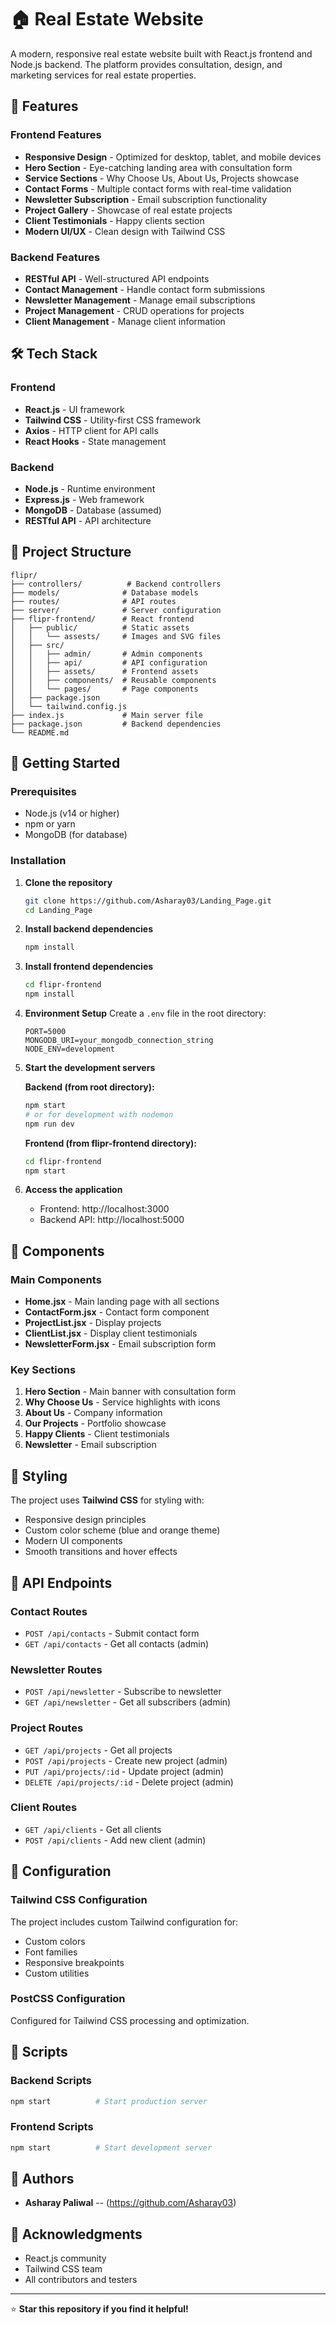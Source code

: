 # 🏠 Real Estate Website

A modern, responsive real estate website built with React.js frontend and Node.js backend. The platform provides consultation, design, and marketing services for real estate properties.

## 🌟 Features

### Frontend Features
- **Responsive Design** - Optimized for desktop, tablet, and mobile devices
- **Hero Section** - Eye-catching landing area with consultation form
- **Service Sections** - Why Choose Us, About Us, Projects showcase
- **Contact Forms** - Multiple contact forms with real-time validation
- **Newsletter Subscription** - Email subscription functionality
- **Project Gallery** - Showcase of real estate projects
- **Client Testimonials** - Happy clients section
- **Modern UI/UX** - Clean design with Tailwind CSS

### Backend Features
- **RESTful API** - Well-structured API endpoints
- **Contact Management** - Handle contact form submissions
- **Newsletter Management** - Manage email subscriptions
- **Project Management** - CRUD operations for projects
- **Client Management** - Manage client information

## 🛠️ Tech Stack

### Frontend
- **React.js** - UI framework
- **Tailwind CSS** - Utility-first CSS framework
- **Axios** - HTTP client for API calls
- **React Hooks** - State management

### Backend
- **Node.js** - Runtime environment
- **Express.js** - Web framework
- **MongoDB** - Database (assumed)
- **RESTful API** - API architecture

## 📁 Project Structure

```
flipr/
├── controllers/          # Backend controllers
├── models/              # Database models
├── routes/              # API routes
├── server/              # Server configuration
├── flipr-frontend/      # React frontend
│   ├── public/          # Static assets
│   │   └── assests/     # Images and SVG files
│   ├── src/
│   │   ├── admin/       # Admin components
│   │   ├── api/         # API configuration
│   │   ├── assets/      # Frontend assets
│   │   ├── components/  # Reusable components
│   │   └── pages/       # Page components
│   ├── package.json
│   └── tailwind.config.js
├── index.js             # Main server file
├── package.json         # Backend dependencies
└── README.md
```

## 🚀 Getting Started

### Prerequisites
- Node.js (v14 or higher)
- npm or yarn
- MongoDB (for database)

### Installation

1. **Clone the repository**
   ```bash
   git clone https://github.com/Asharay03/Landing_Page.git
   cd Landing_Page
   ```

2. **Install backend dependencies**
   ```bash
   npm install
   ```

3. **Install frontend dependencies**
   ```bash
   cd flipr-frontend
   npm install
   ```

4. **Environment Setup**
   Create a `.env` file in the root directory:
   ```env
   PORT=5000
   MONGODB_URI=your_mongodb_connection_string
   NODE_ENV=development
   ```

5. **Start the development servers**
   
   **Backend (from root directory):**
   ```bash
   npm start
   # or for development with nodemon
   npm run dev
   ```
   
   **Frontend (from flipr-frontend directory):**
   ```bash
   cd flipr-frontend
   npm start
   ```

6. **Access the application**
   - Frontend: http://localhost:3000
   - Backend API: http://localhost:5000

## 📱 Components

### Main Components
- **Home.jsx** - Main landing page with all sections
- **ContactForm.jsx** - Contact form component
- **ProjectList.jsx** - Display projects
- **ClientList.jsx** - Display client testimonials
- **NewsletterForm.jsx** - Email subscription form

### Key Sections
1. **Hero Section** - Main banner with consultation form
2. **Why Choose Us** - Service highlights with icons
3. **About Us** - Company information
4. **Our Projects** - Portfolio showcase
5. **Happy Clients** - Client testimonials
6. **Newsletter** - Email subscription

## 🎨 Styling

The project uses **Tailwind CSS** for styling with:
- Responsive design principles
- Custom color scheme (blue and orange theme)
- Modern UI components
- Smooth transitions and hover effects

## 📡 API Endpoints

### Contact Routes
- `POST /api/contacts` - Submit contact form
- `GET /api/contacts` - Get all contacts (admin)

### Newsletter Routes
- `POST /api/newsletter` - Subscribe to newsletter
- `GET /api/newsletter` - Get all subscribers (admin)

### Project Routes
- `GET /api/projects` - Get all projects
- `POST /api/projects` - Create new project (admin)
- `PUT /api/projects/:id` - Update project (admin)
- `DELETE /api/projects/:id` - Delete project (admin)

### Client Routes
- `GET /api/clients` - Get all clients
- `POST /api/clients` - Add new client (admin)

## 🔧 Configuration

### Tailwind CSS Configuration
The project includes custom Tailwind configuration for:
- Custom colors
- Font families
- Responsive breakpoints
- Custom utilities

### PostCSS Configuration
Configured for Tailwind CSS processing and optimization.

## 📝 Scripts

### Backend Scripts
```bash
npm start          # Start production server
```

### Frontend Scripts
```bash
npm start          # Start development server
```




## 👥 Authors

- **Asharay Paliwal** -- (https://github.com/Asharay03)

## 🙏 Acknowledgments

- React.js community
- Tailwind CSS team
- All contributors and testers


---

⭐ **Star this repository if you find it helpful!**
